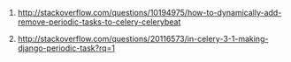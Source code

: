 1. http://stackoverflow.com/questions/10194975/how-to-dynamically-add-remove-periodic-tasks-to-celery-celerybeat



2. http://stackoverflow.com/questions/20116573/in-celery-3-1-making-django-periodic-task?rq=1
